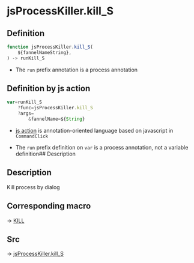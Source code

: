 # jsProcessKiller.kill_S

## Definition

```js.js
function jsProcessKiller.kill_S(
	${fannelNameString},
) -> runKill_S
```

- The `run` prefix annotation is a process annotation
## Definition by js action

```js.js
var=runKill_S
	?func=jsProcessKiller.kill_S
	?args=
		&fannelName=${String}
```

- [js action](#) is annotation-oriented language based on javascript in `CommandClick`

- The `run` prefix definition on `var` is a process annotation, not a variable definition## Description

## Description

Kill process by dialog

## Corresponding macro

-> [KILL](https://github.com/puutaro/CommandClick/blob/master/md/developer/js_action/js_action_macro_for_toolbar.md#kill)



## Src

-> [jsProcessKiller.kill_S](https://github.com/puutaro/CommandClick/blob/master/app/src/main/java/com/puutaro/commandclick/fragment_lib/terminal_fragment/js_interface/toolbar/JsProcessKiller.kt#L16)


